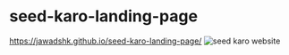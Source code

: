 # seed-karo-landing-page
https://jawadshk.github.io/seed-karo-landing-page/
![seed karo website](https://user-images.githubusercontent.com/107758531/183946329-823af1a2-d5b4-4f2f-b220-0a1c9477a4ad.png)
